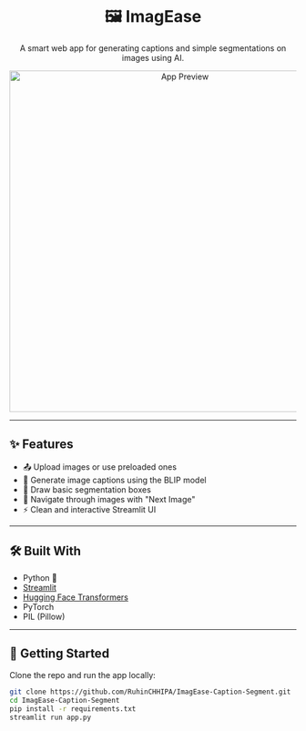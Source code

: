 <h1 align="center">🖼️ ImagEase</h1>
<p align="center">A smart web app for generating captions and simple segmentations on images using AI.</p>

<p align="center">
  <img src="preview.gif" alt="App Preview" width="600">
</p>

---

## ✨ Features

- 📤 Upload images or use preloaded ones  
- 🧠 Generate image captions using the BLIP model  
- 🎯 Draw basic segmentation boxes  
- 🔄 Navigate through images with "Next Image"  
- ⚡ Clean and interactive Streamlit UI  

---

## 🛠️ Built With

- Python 🐍  
- [Streamlit](https://streamlit.io/)  
- [Hugging Face Transformers](https://huggingface.co/docs/transformers)  
- PyTorch  
- PIL (Pillow)

---

## 🚀 Getting Started

Clone the repo and run the app locally:

```bash
git clone https://github.com/RuhinCHHIPA/ImagEase-Caption-Segment.git
cd ImagEase-Caption-Segment
pip install -r requirements.txt
streamlit run app.py
